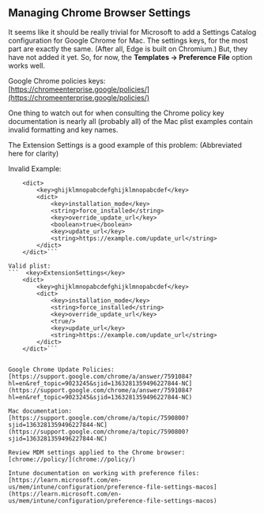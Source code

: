 ## Managing Chrome Browser Settings

It seems like it should be really trivial for Microsoft to add a Settings Catalog configuration for Google Chrome for Mac. The settings keys, for the most part are exactly the same. (After all, Edge is built on Chromium.) But, they have not added it yet. So, for now, the **Templates -> Preference File** option works well.  


Google Chrome policies keys:  
[https://chromeenterprise.google/policies/](https://chromeenterprise.google/policies/)  

One thing to watch out for when consulting the Chrome policy key documentation is nearly all (probably all) of the Mac plist examples contain invalid formatting and key names.  

The Extension Settings is a good example of this problem: (Abbreviated here for clarity)

Invalid Example:  
```	<key>ExtensionSettings</key>  
	<dict>  
		<key>ghijklmnopabcdefghijklmnopabcdef</key>  
		<dict>  
			<key>installation_mode</key>  
			<string>force_installed</string>  
			<key>override_update_url</key>  
			<boolean>true</boolean>  
			<key>update_url</key>  
			<string>https://example.com/update_url</string>  
		</dict>  
	</dict>```  
  
Valid plist:  
```	 <key>ExtensionSettings</key>  
	<dict>  
		<key>ghijklmnopabcdefghijklmnopabcdef</key>  
		<dict>  
			<key>installation_mode</key>  
			<string>force_installed</string>  
			<key>override_update_url</key>  
			<true/>  
			<key>update_url</key>  
			<string>https://example.com/update_url</string>  
		</dict>  
	</dict>```  
  

Google Chrome Update Policies:  
[https://support.google.com/chrome/a/answer/7591084?hl=en&ref_topic=9023245&sjid=1363281359496227844-NC](https://support.google.com/chrome/a/answer/7591084?hl=en&ref_topic=9023245&sjid=1363281359496227844-NC)

Mac documentation:  
[https://support.google.com/chrome/a/topic/7590800?sjid=1363281359496227844-NC](https://support.google.com/chrome/a/topic/7590800?sjid=1363281359496227844-NC)

Review MDM settings applied to the Chrome browser:  
[chrome://policy/](chrome://policy/)

Intune documentation on working with preference files:  
[https://learn.microsoft.com/en-us/mem/intune/configuration/preference-file-settings-macos](https://learn.microsoft.com/en-us/mem/intune/configuration/preference-file-settings-macos)
